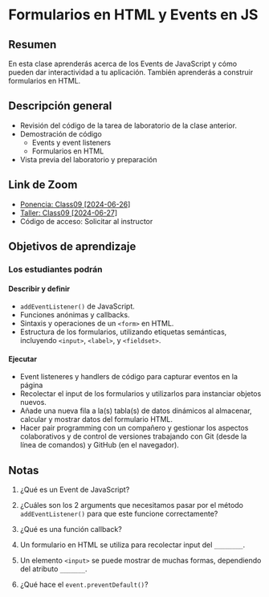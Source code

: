 # Formularios en HTML y Events en JS

## Resumen

En esta clase aprenderás acerca de los Events de JavaScript y cómo pueden dar interactividad a tu aplicación. También aprenderás a construir formularios en HTML.

## Descripción general

- Revisión del código de la tarea de laboratorio de la clase anterior.
- Demostración de código
  - Events y event listeners
  - Formularios en HTML
- Vista previa del laboratorio y preparación

## Link de Zoom


- [Ponencia: Class09 [2024-06-26]]()
- [Taller: Class09 [2024-06-27]]() 
- Código de acceso: Solicitar al instructor

## Objetivos de aprendizaje

### Los estudiantes podrán

#### Describir y definir

- `addEventListener()` de JavaScript.
- Funciones anónimas y callbacks.
- Sintaxis y operaciones de un `<form>` en HTML.
- Estructura de los formularios, utilizando etiquetas semánticas, incluyendo `<input>`, `<label>`, y `<fieldset>`.

#### Ejecutar

- Event listeneres y handlers de código para capturar eventos en la página
- Recolectar el input de los formularios y utilizarlos para instanciar objetos nuevos.
- Añade una nueva fila a la(s) tabla(s) de datos dinámicos al almacenar, calcular y mostrar datos del formulario HTML.
- Hacer pair programming con un compañero y gestionar los aspectos colaborativos y de control de versiones trabajando con Git (desde la línea de comandos) y GitHub (en el navegador).

## Notas

1. ¿Qué es un Event de JavaScript?

1. ¿Cuáles son los 2 arguments que necesitamos pasar por el método `addEventListener()` para que este funcione correctamente?

1. ¿Qué es una función callback?

1. Un formulario en HTML se utiliza para recolectar input del `________`.

1. Un elemento `<input>` se puede mostrar de muchas formas, dependiendo del atributo `_______`.

1. ¿Qué hace el `event.preventDefault()`?
